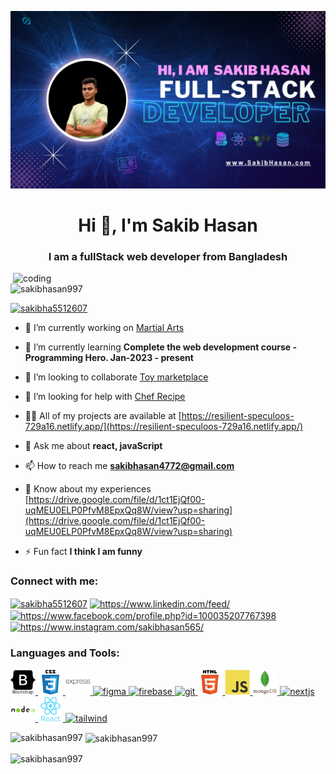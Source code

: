 ![logo](https://github.com/sakibhasan997/Sakib-github-profile/blob/main/sakibGithub.png)
<h1 align="center">Hi 👋, I'm Sakib Hasan</h1>
<h3 align="center">I am a fullStack web developer from Bangladesh</h3>

<img align="right" alt="coding" width="500" src="https://camo.githubusercontent.com/5ddf73ad3a205111cf8c686f687fc216c2946a75005718c8da5b837ad9de78c9/68747470733a2f2f7468756d62732e6766796361742e636f6d2f4576696c4e657874446576696c666973682d736d616c6c2e676966">

<p align="left"> <img src="https://komarev.com/ghpvc/?username=sakibhasan997&label=Profile%20views&color=0e75b6&style=flat" alt="sakibhasan997" /> </p>

<p align="left"> <a href="https://twitter.com/sakibha5512607" target="blank"><img src="https://img.shields.io/twitter/follow/sakibha5512607?logo=twitter&style=for-the-badge" alt="sakibha5512607" /></a> </p>

- 🔭 I’m currently working on [Martial Arts](https://assignment-12-5eb27.web.app)

- 🌱 I’m currently learning **Complete the web development course - Programming Hero. Jan-2023 - present**

- 👯 I’m looking to collaborate  [Toy marketplace](https://assignment-11-705cf.web.app/)

- 🤝 I’m looking for help with [Chef Recipe](https://assignment-10-clinet-site.web.app/)

- 👨‍💻 All of my projects are available at [https://resilient-speculoos-729a16.netlify.app/](https://resilient-speculoos-729a16.netlify.app/)

- 💬 Ask me about **react, javaScript**

- 📫 How to reach me **sakibhasan4772@gmail.com**

- 📄 Know about my experiences [https://drive.google.com/file/d/1ct1EjQf00-uqMEU0ELP0PfvM8EpxQq8W/view?usp=sharing](https://drive.google.com/file/d/1ct1EjQf00-uqMEU0ELP0PfvM8EpxQq8W/view?usp=sharing)

- ⚡ Fun fact **I think I am funny**

<h3 align="left">Connect with me:</h3>
<p align="left">
<a href="https://twitter.com/sakibha5512607" target="blank"><img align="center" src="https://raw.githubusercontent.com/rahuldkjain/github-profile-readme-generator/master/src/images/icons/Social/twitter.svg" alt="sakibha5512607" height="30" width="40" /></a>
<a href="https://linkedin.com/in/https://www.linkedin.com/feed/" target="blank"><img align="center" src="https://raw.githubusercontent.com/rahuldkjain/github-profile-readme-generator/master/src/images/icons/Social/linked-in-alt.svg" alt="https://www.linkedin.com/feed/" height="30" width="40" /></a>
<a href="https://fb.com/https://www.facebook.com/profile.php?id=100035207767398" target="blank"><img align="center" src="https://raw.githubusercontent.com/rahuldkjain/github-profile-readme-generator/master/src/images/icons/Social/facebook.svg" alt="https://www.facebook.com/profile.php?id=100035207767398" height="30" width="40" /></a>
<a href="https://instagram.com/https://www.instagram.com/sakibhasan565/" target="blank"><img align="center" src="https://raw.githubusercontent.com/rahuldkjain/github-profile-readme-generator/master/src/images/icons/Social/instagram.svg" alt="https://www.instagram.com/sakibhasan565/" height="30" width="40" /></a>
</p>

<h3 align="left">Languages and Tools:</h3>
<p align="left"> <a href="https://getbootstrap.com" target="_blank" rel="noreferrer"> <img src="https://raw.githubusercontent.com/devicons/devicon/master/icons/bootstrap/bootstrap-plain-wordmark.svg" alt="bootstrap" width="40" height="40"/> </a> <a href="https://www.w3schools.com/css/" target="_blank" rel="noreferrer"> <img src="https://raw.githubusercontent.com/devicons/devicon/master/icons/css3/css3-original-wordmark.svg" alt="css3" width="40" height="40"/> </a> <a href="https://expressjs.com" target="_blank" rel="noreferrer"> <img src="https://raw.githubusercontent.com/devicons/devicon/master/icons/express/express-original-wordmark.svg" alt="express" width="40" height="40"/> </a> <a href="https://www.figma.com/" target="_blank" rel="noreferrer"> <img src="https://www.vectorlogo.zone/logos/figma/figma-icon.svg" alt="figma" width="40" height="40"/> </a> <a href="https://firebase.google.com/" target="_blank" rel="noreferrer"> <img src="https://www.vectorlogo.zone/logos/firebase/firebase-icon.svg" alt="firebase" width="40" height="40"/> </a> <a href="https://git-scm.com/" target="_blank" rel="noreferrer"> <img src="https://www.vectorlogo.zone/logos/git-scm/git-scm-icon.svg" alt="git" width="40" height="40"/> </a> <a href="https://www.w3.org/html/" target="_blank" rel="noreferrer"> <img src="https://raw.githubusercontent.com/devicons/devicon/master/icons/html5/html5-original-wordmark.svg" alt="html5" width="40" height="40"/> </a> <a href="https://developer.mozilla.org/en-US/docs/Web/JavaScript" target="_blank" rel="noreferrer"> <img src="https://raw.githubusercontent.com/devicons/devicon/master/icons/javascript/javascript-original.svg" alt="javascript" width="40" height="40"/> </a> <a href="https://www.mongodb.com/" target="_blank" rel="noreferrer"> <img src="https://raw.githubusercontent.com/devicons/devicon/master/icons/mongodb/mongodb-original-wordmark.svg" alt="mongodb" width="40" height="40"/> </a> <a href="https://nextjs.org/" target="_blank" rel="noreferrer"> <img src="https://cdn.worldvectorlogo.com/logos/nextjs-2.svg" alt="nextjs" width="40" height="40"/> </a> <a href="https://nodejs.org" target="_blank" rel="noreferrer"> <img src="https://raw.githubusercontent.com/devicons/devicon/master/icons/nodejs/nodejs-original-wordmark.svg" alt="nodejs" width="40" height="40"/> </a> <a href="https://reactjs.org/" target="_blank" rel="noreferrer"> <img src="https://raw.githubusercontent.com/devicons/devicon/master/icons/react/react-original-wordmark.svg" alt="react" width="40" height="40"/> </a> <a href="https://tailwindcss.com/" target="_blank" rel="noreferrer"> <img src="https://www.vectorlogo.zone/logos/tailwindcss/tailwindcss-icon.svg" alt="tailwind" width="40" height="40"/> </a> </p>

<p><img align="left" src="https://github-readme-stats.vercel.app/api/top-langs?username=sakibhasan997&show_icons=true&locale=en&layout=compact" alt="sakibhasan997" /></p>

<p>&nbsp;<img align="center" src="https://github-readme-stats.vercel.app/api?username=sakibhasan997&show_icons=true&locale=en" alt="sakibhasan997" /></p>

<p><img align="center" src="https://github-readme-streak-stats.herokuapp.com/?user=sakibhasan997&" alt="sakibhasan997" /></p>
